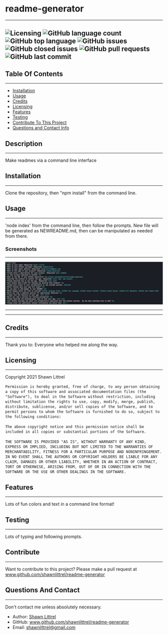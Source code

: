 
    
# readme-generator
---
    
    
![Licensing](https://img.shields.io/github/license/shawnlittrel/readme-generator)   ![GitHub language count](https://img.shields.io/github/languages/count/shawnlittrel/readme-generator)   ![GitHub top language](https://img.shields.io/github/languages/top/shawnlittrel/readme-generator)   ![GitHub issues](https://img.shields.io/github/issues/shawnlittrel/readme-generator)   ![GitHub closed issues](https://img.shields.io/github/issues-closed/shawnlittrel/readme-generator)   ![GitHub pull requests](https://img.shields.io/github/issues-pr/shawnlittrel/readme-generator)   ![GitHub last commit](https://img.shields.io/github/last-commit/shawnlittrel/readme-generator)
---


    
## Table Of Contents
---
* [Installation](#installation)
* [Usage](#usage)
* [Credits](#credits)
* [Licensing](#licensing)
* [Features](#features)
* [Testing](#testing)
* [Contribute To This Project](#contribute)
* [Questions and Contact Info](#questions-and-contact)

    
## Description
---
Make readmes via a command line interface
    

    
## Installation
---
Clone the repository, then "npm install" from the command line.


    
## Usage
---
'node index' from the command line, then follow the prompts.  New file will be generated as NEWREADME.md, then can be manipulated as needed from there.

### Screenshots
---

![Screenshot](./assets/images/sample-prompt.JPG)

---



---




    
## Credits
---
Thank you to:
Everyone who helped me along the way.


    
## Licensing
---
Copyright 2021 Shawn Littrel 
    
    Permission is hereby granted, free of charge, to any person obtaining a copy of this software and associated documentation files (the "Software"), to deal in the Software without restriction, including without limitation the rights to use, copy, modify, merge, publish, distribute, sublicense, and/or sell copies of the Software, and to permit persons to whom the Software is furnished to do so, subject to the following conditions:  
        
    The above copyright notice and this permission notice shall be included in all copies or substantial portions of the Software. 
        
    THE SOFTWARE IS PROVIDED "AS IS", WITHOUT WARRANTY OF ANY KIND, EXPRESS OR IMPLIED, INCLUDING BUT NOT LIMITED TO THE WARRANTIES OF MERCHANTABILITY, FITNESS FOR A PARTICULAR PURPOSE AND NONINFRINGEMENT. IN NO EVENT SHALL THE AUTHORS OR COPYRIGHT HOLDERS BE LIABLE FOR ANY CLAIM, DAMAGES OR OTHER LIABILITY, WHETHER IN AN ACTION OF CONTRACT, TORT OR OTHERWISE, ARISING FROM, OUT OF OR IN CONNECTION WITH THE SOFTWARE OR THE USE OR OTHER DEALINGS IN THE SOFTWARE.


    
## Features
---
Lots of fun colors and text in a command line format!

    
## Testing
---
Lots of typing and following prompts.


    
## Contribute
---
Want to contribute to this project?  Please make a pull request at www.github.com/shawnlittrel/readme-generator


    
## Questions And Contact
---
Don't contact me unless absolutely necessary.

* Author: [Shawn Littrel](www.github.com/shawnlittrel)
* GitHub: www.github.com/shawnlittrel/readme-generator
* Email: shawnlittrel@gmail.com

    